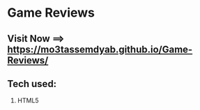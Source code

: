 # Game Reviews

## Visit Now ==> https://mo3tassemdyab.github.io/Game-Reviews/


## Tech used:
1) HTML5
